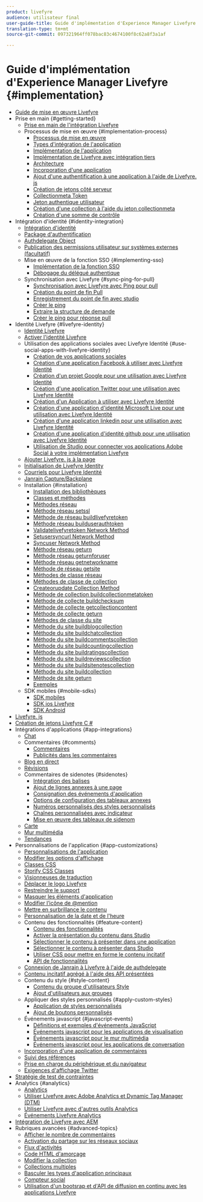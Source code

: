 ```yaml
---
product: livefyre
audience: utilisateur final
user-guide-title: Guide d'implémentation d'Experience Manager Livefyre
translation-type: tm+mt
source-git-commit: 097321964ff078bac83c4674100f8c62a8f3a1af

---
```



# Guide d&#39;implémentation d&#39;Experience Manager Livefyre {#implementation}

+ [Guide de mise en œuvre Livefyre](home.md)
+ Prise en main {#getting-started}
   + [Prise en main de l&#39;intégration Livefyre](c-getting-started/c-getting-started.md)
   + Processus de mise en œuvre {#implementation-process}
      + [Processus de mise en œuvre](c-getting-started/c-implementation-process/c-implementation-process.md)
      + [Types d&#39;intégration de l&#39;application](c-getting-started/c-implementation-process/c-app-integration-types.md)
      + [Implémentation de l&#39;application](c-getting-started/designer-app-implementation.md)
      + [Implémentation de Livefyre avec intégration tiers](c-app-integrations/implement-livefyre-3rd-party.md)
      + [Architecture](c-getting-started/c-implementation-process/c-architecture.md)
      + [Incorporation d&#39;une application](c-getting-started/c-implementation-process/c-using-livefyre.js-to-create-customize-and-use-apps-on-your-site.md)
      + [Ajout d&#39;une authentification à une application à l&#39;aide de Livefyre. js](c-getting-started/c-implementation-process/c-add-authetication-to-an-app-using-livefyre.js.md)
      + [Création de jetons côté serveur](c-getting-started/c-implementation-process/c-build-server-side-tokens.md)
      + [Collectionmeta Token](c-getting-started/c-implementation-process/c-collectionmeta-tokent.md)
      + [Jeton authentique utilisateur](c-getting-started/c-implementation-process/c-user-auth-token.md)
      + [Création d&#39;une collection à l&#39;aide du jeton collectionmeta](t-create-a-collectionmeta-token.md)
      + [Création d&#39;une somme de contrôle](c-creating-a-checksum.md)
+ Intégration d&#39;identité {#identity-integration}
   + [Intégration d&#39;identité](t-about-identity-integration/t-about-identity-integration.md)
   + [Package d&#39;authentification](t-about-identity-integration/c-authorization-package.md)
   + [Authdelegate Object](t-about-identity-integration/c-building-an-auth-delegate.md)
   + [Publication des permissions utilisateur sur systèmes externes (facultatif)](t-about-identity-integration/c-posting-user-permissions-to-external-systems.md)
   + Mise en œuvre de la fonction SSO {#implementing-sso}
      + [Implémentation de la fonction SSO](t-about-identity-integration/c-implementing-sso/c-implementing-sso.md)
      + [Débogage du délégué authentique](t-about-identity-integration/c-implementing-sso/c-debugging-auth.md)
   + Synchronisation avec Livefyre {#sync-ping-for-pull}
      + [Synchronisation avec Livefyre avec Ping pour pull](t-about-identity-integration/t-sync-with-livefyre-using-ping-for-pull/t-sync-with-livefyre-using-ping-for-pull.md)
      + [Création du point de fin Pull](t-about-identity-integration/t-sync-with-livefyre-using-ping-for-pull/t-build-the-pull-endpoint.md)
      + [Enregistrement du point de fin avec studio](t-about-identity-integration/t-sync-with-livefyre-using-ping-for-pull/c-register-the-endpoint-with-studio.md)
      + [Créer le ping](t-about-identity-integration/t-sync-with-livefyre-using-ping-for-pull/t-build-the-ping.md)
      + [Extraire la structure de demande](t-about-identity-integration/t-sync-with-livefyre-using-ping-for-pull/t-pull-request-structure.md)
      + [Créer le ping pour réponse pull](t-about-identity-integration/t-sync-with-livefyre-using-ping-for-pull/c-build-the-ping-for-pull-response.md)
+ Identité Livefyre {#livefyre-identity}
   + [Identité Livefyre](c-livefyre-identity-comp/c-livefyre-identity-comp.md)
   + [Activer l&#39;identité Livefyre](c-livefyre-identity-comp/t-enable-livefyre-identity.md)
   + Utilisation des applications sociales avec Livefyre Identité {#use-social-apps-with-livefyre-identity}
      + [Création de vos applications sociales](c-livefyre-identity-comp/t-create-your-social-apps.md)
      + [Création d&#39;une application Facebook à utiliser avec Livefyre Identité](c-livefyre-identity-comp/t-create-a-facebook-app-for-use-with-livefyre-identity.md)
      + [Création d&#39;un projet Google pour une utilisation avec Livefyre Identité](c-livefyre-identity-comp/t-create-a-google-project-for-use-with-livefyre-identity.md)
      + [Création d&#39;une application Twitter pour une utilisation avec Livefyre Identité](c-livefyre-identity-comp/t-create-a-twitter-app-for-use-with-livefyre-identity.md)
      + [Création d&#39;un Application à utiliser avec Livefyre Identité](c-livefyre-identity-comp/t-create-a-yahoo-app-for-use-with-livefyre-identity.md)
      + [Création d&#39;une application d&#39;identité Microsoft Live pour une utilisation avec Livefyre Identité](c-livefyre-identity-comp/t-create-a-microsoft-live-id-app-for-use-with-livefyre-identity.md)
      + [Création d&#39;une application linkedin pour une utilisation avec Livefyre Identité](c-livefyre-identity-comp/t-create-a-linkedin-app-for-use-with-livefyre-identity.md)
      + [Création d&#39;une application d&#39;identité github pour une utilisation avec Livefyre Identité](c-livefyre-identity-comp/c-create-a-github-identity.md)
      + [Utilisation de Studio pour connecter vos applications Adobe Social à votre implémentation Livefyre](c-livefyre-identity-comp/t-using-studio-to-connect-your-social-apps-to-your-livefyre-implementation.md)
   + [Ajouter Livefyre. js à la page](c-livefyre-identity-comp/t-add-livefyre.js-to-the-page.md)
   + [Initialisation de Livefyre Identity](c-livefyre-identity-comp/t-initialize-livefyre-identity.md)
   + [Courriels pour Livefyre Identité](c-livefyre-identity-comp/c-emails-for-livefyre-identity.md)
   + [Janrain Capture/Backplane](c-livefyre-identity-comp/c-janrain-capture-backplane-comp.md)
   + Installation {#installation}
      + [Installation des bibliothèques](c-installing-libraries/c-installing-libraries.md)
      + [Classes et méthodes](c-installing-libraries/c-methods-livefyre.md)
      + [Méthodes réseau](c-installing-libraries/c-network-methods.md)
      + [Méthode réseau setssl](c-installing-libraries/r-setssl-method.md)
      + [Méthode de réseau buildlivefyretoken](c-installing-libraries/r-buildlivefyretoken-method.md)
      + [Méthode réseau builduserauthtoken](c-installing-libraries/r-builduserauthtoken-method.md)
      + [Validatelivefyretoken Network Method](c-installing-libraries/c-validatelivefyretoken-network-method.md)
      + [Setusersyncurl Network Method](c-installing-libraries/r-setusersyncurl-method.md)
      + [Syncuser Network Method](c-installing-libraries/r-syncuser-method.md)
      + [Méthode réseau geturn](c-installing-libraries/r-geturn-method.md)
      + [Méthode réseau geturnforuser](c-installing-libraries/r-geturnforuser-method.md)
      + [Méthode réseau getnetworkname](c-installing-libraries/r-getnetworkname-method.md)
      + [Méthode de réseau getsite](c-installing-libraries/r-getsite-method.md)
      + [Méthodes de classe réseau](c-installing-libraries/c-network-class-methods.md)
      + [Méthodes de classe de collection](c-installing-libraries/c-collection-methods.md)
      + [Createorupdate Collection Method](c-installing-libraries/r-createorupdate-collection-method.md)
      + [Méthode de collection buildcollectionmetatoken](c-installing-libraries/r-buildcollectionmetatoken-collection-method.md)
      + [Méthode de collecte buildchecksum](c-installing-libraries/r-buildchecksum-collection-method.md)
      + [Méthode de collecte getcollectioncontent](c-installing-libraries/t-getcollectioncontent-collection-method.md)
      + [Méthode de collecte geturn](c-installing-libraries/r-geturn-collection-method.md)
      + [Méthodes de classe du site](c-installing-libraries/c-site-methods.md)
      + [Méthode du site buildblogcollection](c-installing-libraries/r-buildblogcollection-site-method.md)
      + [Méthode du site buildchatcollection](c-installing-libraries/r-buildchatcollection-site-method.md)
      + [Méthode du site buildcommentscollection](c-installing-libraries/r-buildcommentscollection-site-method.md)
      + [Méthode du site buildcountingcollection](c-installing-libraries/r-buildcountingcollection-site-method.md)
      + [Méthode du site buildratingscollection](c-installing-libraries/r-buildratingscollection-site-method.md)
      + [Méthode du site buildreviewscollection](c-installing-libraries/r-buildreviewscollection-site-method.md)
      + [Méthode du site buildsitenotescollection](c-installing-libraries/r-buildsitenotescollection-site-method.md)
      + [Méthode du site buildcollection](c-installing-libraries/r-buildcollection-site-method.md)
      + [Méthode de site geturn](c-installing-libraries/r-geturn-site-method.md)
      + [Exemples](c-installing-libraries/c-libraries-examples.md)
   + SDK mobiles {#mobile-sdks}
      + [SDK mobiles](c-mobile-sdks/c-mobile-sdks.md)
      + [SDK ios Livefyre](c-mobile-sdks/c-livefyre-ios-sdk.md)
      + [SDK Android](c-mobile-sdks/c-android-sdk.md)
+ [Livefyre. js](c-livefyre.js.md)
+ [Création de jetons Livefyre C #](c-creating-livefyre-tokens-c-.md)
+ Intégrations d&#39;applications {#app-integrations}
   + [Chat](c-app-integrations/c-app-integratios-chat.md)
   + Commentaires {#comments}
      + [Commentaires](c-app-integrations/c-comments-integration/c-comments-integration.md)
      + [Publicités dans les commentaires](c-app-integrations/c-comments-integration/c-ads-in-comments-integration.md)
   + [Blog en direct](c-app-integrations/c-live-blog-integration.md)
   + [Révisions](c-app-integrations/c-reviews-integration.md)
   + Commentaires de sidenotes {#sidenotes}
      + [Intégration des balises](c-app-integrations/c-sidenotes-integration/r-sidenotes-integration.md)
      + [Ajout de lignes annexes à une page](c-app-integrations/c-sidenotes-integration/r-adding-sidenotes-to-a-page.md)
      + [Consignation des événements d&#39;application](c-app-integrations/c-sidenotes-integration/r-app-events.md)
      + [Options de configuration des tableaux annexes](c-app-integrations/c-sidenotes-integration/r-configuration-options.md)
      + [Numéros personnalisés des styles personnalisés](c-app-integrations/c-sidenotes-integration/r-custom-styles.md)
      + [Chaînes personnalisées avec indicateur](c-app-integrations/c-sidenotes-integration/r-custom-strings.md)
      + [Mise en œuvre des tableaux de sidenom](c-app-integrations/c-sidenotes-integration/r-sidenotes-implementation.md)
   + [Carte](c-app-integrations/c-map-integration.md)
   + [Mur multimédia](c-app-integrations/c-media-wall-integration.md)
   + [Tendances](c-app-integrations/c-trending-integration.md)
+ Personnalisations de l&#39;application {#app-customizations}
   + [Personnalisations de l&#39;application](c-app-customizations/c-app-customizations.md)
   + [Modifier les options d&#39;affichage](c-app-customizations/c-change-display-options.md)
   + [Classes CSS](c-app-customizations/c-css-classes.md)
   + [Storify CSS Classes](c-app-customizations/c-storify-css-classes.md)
   + [Visionneuses de traduction](c-app-customizations/c-translation-sets.md)
   + [Déplacer le logo Livefyre](c-app-customizations/c-move-the-livefyre-logo.md)
   + [Restreindre le support](c-app-customizations/c-restrict-media.md)
   + [Masquer les éléments d&#39;application](c-app-customizations/c-hide-app-elements.md)
   + [Modifier l’icône de @mention](c-app-customizations/c-change-mention-icon.md)
   + [Mettre en surbrillance le contenu](c-app-customizations/c-highlight-content.md)
   + [Personnalisation de la date et de l&#39;heure](c-app-customizations/c-date-time-stamp.md)
   + Contenu des fonctionnalités {#feature-content}
      + [Contenu des fonctionnalités](c-app-customizations/t-feature-content.md)
      + [Activer la présentation du contenu dans Studio](c-app-customizations/t-enable-featuring-content-in-studio.md)
      + [Sélectionner le contenu à présenter dans une application](c-app-customizations/t-select-content-to-feature.md)
      + [Sélectionner le contenu à présenter dans Studio](c-app-customizations/t-select-content-to-feature-from-studio.md)
      + [Utiliser CSS pour mettre en forme le contenu incitatif](c-app-customizations/c-use-css-to-style-featured-content.md)
      + [API de fonctionnalités](c-app-customizations/c-feature-apis.md)
   + [Connexion de Janrain à Livefyre à l&#39;aide de authdelegate](c-app-customizations/c-connecting-janrain-to-livefyre-using-authdelegate.md)
   + [Contenu incitatif agrégé à l&#39;aide des API présentées](c-app-customizations/c-aggregated-featured-content-using-the-featured-apis.md)
   + Contenu du style {#style-content}
      + [Contenu du groupe d&#39;utilisateurs Style](c-app-customizations/c-style-user-group-content.md)
      + [Ajout d&#39;utilisateurs aux groupes](c-app-customizations/c-adding-users-to-groups.md)
   + Appliquer des styles personnalisés {#apply-custom-styles}
      + [Application de styles personnalisés](c-app-customizations/c-applying-custom-styles-.md)
      + [Ajout de boutons personnalisés](c-app-customizations/t-add-custom-buttons.md)
   + Événements javascript {#javascript-events}
      + [Définitions et exemples d&#39;événements JavaScript](c-app-customizations/c-javascript-events.md)
      + [Événements javascript pour les applications de visualisation](c-app-customizations/c-javascript-events-for-visualization-apps.md)
      + [Événements javascript pour le mur multimédia](c-app-customizations/c-javascript-events-media-wall.md)
      + [Événements javascript pour les applications de conversation](c-app-customizations/c-javascript-events-for-conversation-apps.md)
   + [Incorporation d&#39;une application de commentaires](c-app-customizations/c-embed-a-comments-app.md)
   + [Suivi des références](c-app-customizations/c-referral-tracking.md)
   + [Prise en charge du périphérique et du navigateur](c-app-customizations/c-device-and-browser-support.md)
   + [Exigences d&#39;affichage Twitter](c-app-customizations/c-twitter-display-requirements.md)
+ [Stratégie de test de contraintes](c-stress-test-policy.md)
+ Analytics {#analytics}
   + [Analytics](livefyre-analytics/livefyre-analytics.md)
   + [Utiliser Livefyre avec Adobe Analytics et Dynamic Tag Manager (DTM)](livefyre-analytics/c-use-livefyre-with-adobe-analytics.md)
   + [Utiliser Livefyre avec d&#39;autres outils Analytics](livefyre-analytics/c-livefyre-analytics.md)
   + [Événements Livefyre Analytics](livefyre-analytics/c-livefyre-analytics-events.md)
+ [Intégration de Livefyre avec AEM](c-livefyre-aem-integration.md)
+ Rubriques avancées {#advanced-topics}
   + [Afficher le nombre de commentaires](c-advanced-topics/t-display-comment-count.md)
   + [Activation du partage sur les réseaux sociaux](c-advanced-topics/c-enabling-social-sharing.md)
   + [Flux d&#39;activités](c-advanced-topics/c-activity-stream.md)
   + [Code HTML d&#39;amorçage](c-advanced-topics/c-bootstrap-html.md)
   + [Modifier la collection](c-advanced-topics/c-change-collection.md)
   + [Collections multiples](c-advanced-topics/c-multiple-collections.md)
   + [Basculer les types d&#39;application principaux](c-advanced-topics/c-switch-core-app-types.md)
   + [Compteur social](c-advanced-topics/c-social-counter.md)
   + [Utilisation d&#39;un bootsrap et d&#39;API de diffusion en continu avec les applications Livefyre](c-advanced-topics/bootstrap-stream-api.md)
